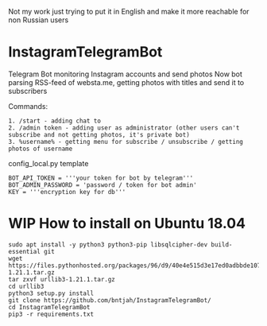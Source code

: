 Not my work just trying to put it in English and make it more reachable for non Russian users

# InstagramTelegramBot
Telegram Bot monitoring Instagram accounts and send photos
Now bot parsing RSS-feed of websta.me, getting photos with titles and send it to subscribers

Commands:
```
1. /start - adding chat to 
2. /admin token - adding user as administrator (other users can't subscribe and not getting photos, it's private bot)
3. %username% - getting menu for subscribe / unsubscribe / getting photos of username
```

config_local.py template
```
BOT_API_TOKEN = '''your token for bot by telegram'''
BOT_ADMIN_PASSWORD = 'password / token for bot admin'
KEY = '''encryption key for db'''
```

# WIP How to install on Ubuntu 18.04
```
sudo apt install -y python3 python3-pip libsqlcipher-dev build-essential git
wget https://files.pythonhosted.org/packages/96/d9/40e4e515d3e17ed0adbbde1078e8518f8c4e3628496b56eb8f026a02b9e4/urllib3-1.21.1.tar.gz
tar zxvf urllib3-1.21.1.tar.gz
cd urllib3
python3 setup.py install
git clone https://github.com/bntjah/InstagramTelegramBot/
cd InstagramTelegramBot
pip3 -r requirements.txt
```
